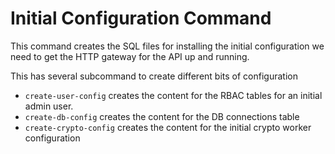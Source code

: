 # Initial Configuration Command

This command creates the SQL files for installing the initial configuration we need to get the HTTP gateway 
for the API up and running.

This has several subcommand to create different bits of configuration

- `create-user-config` creates the content for the RBAC tables for an initial admin user.
- `create-db-config` creates the content for the DB connections table
- `create-crypto-config` creates the content for the initial crypto worker configuration
